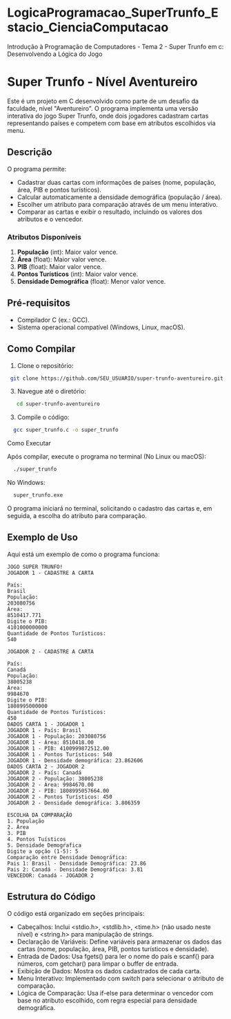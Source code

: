 # LogicaProgramacao_SuperTrunfo_Estacio_CienciaComputacao
Introdução à Programação de Computadores - Tema 2 - Super Trunfo em c: Desenvolvendo a Lógica do Jogo

# Super Trunfo - Nível Aventureiro

Este é um projeto em C desenvolvido como parte de um desafio da faculdade, nível "Aventureiro". O programa implementa uma versão interativa do jogo Super Trunfo, onde dois jogadores cadastram cartas representando países e competem com base em atributos escolhidos via menu.

## Descrição

O programa permite:
- Cadastrar duas cartas com informações de países (nome, população, área, PIB e pontos turísticos).
- Calcular automaticamente a densidade demográfica (população / área).
- Escolher um atributo para comparação através de um menu interativo.
- Comparar as cartas e exibir o resultado, incluindo os valores dos atributos e o vencedor.

### Atributos Disponíveis
1. **População** (int): Maior valor vence.
2. **Área** (float): Maior valor vence.
3. **PIB** (float): Maior valor vence.
4. **Pontos Turísticos** (int): Maior valor vence.
5. **Densidade Demográfica** (float): Menor valor vence.

## Pré-requisitos

- Compilador C (ex.: GCC).
- Sistema operacional compatível (Windows, Linux, macOS).

## Como Compilar

1. Clone o repositório:
```bash
 git clone https://github.com/SEU_USUARIO/super-trunfo-aventureiro.git
```
3. Navegue até o diretório:
```bash
   cd super-trunfo-aventureiro
```
3. Compile o código:
```bash
  gcc super_trunfo.c -o super_trunfo
```
Como Executar

Após compilar, execute o programa no terminal (No Linux ou macOS):
```bash
  ./super_trunfo
```
No Windows:
```bash
  super_trunfo.exe
```

O programa iniciará no terminal, solicitando o cadastro das cartas e, em seguida, a escolha do atributo para comparação.

## Exemplo de Uso

Aqui está um exemplo de como o programa funciona:
``` 
JOGO SUPER TRUNFO!
JOGADOR 1 - CADASTRE A CARTA

País: 
Brasil
População: 
203080756
Área: 
8510417.771
Digite o PIB: 
4101000000000
Quantidade de Pontos Turísticos: 
540

JOGADOR 2 - CADASTRE A CARTA

País: 
Canadá
População: 
38005238
Área: 
9984670
Digite o PIB: 
1808995000000
Quantidade de Pontos Turísticos: 
450
DADOS CARTA 1 - JOGADOR 1
JOGADOR 1 - País: Brasil
JOGADOR 1 - População: 203080756
JOGADOR 1 - Área: 8510418.00
JOGADOR 1 - PIB: 4100999872512.00
JOGADOR 1 - Pontos Turísticos: 540
JOGADOR 1 - Densidade demográfica: 23.862606
DADOS CARTA 2 - JOGADOR 2
JOGADOR 2 - País: Canadá
JOGADOR 2 - População: 38005238
JOGADOR 2 - Área: 9984670.00
JOGADOR 2 - PIB: 1808995057664.00
JOGADOR 2 - Pontos Turísticos: 450
JOGADOR 2 - Densidade demográfica: 3.806359

ESCOLHA DA COMPARAÇÃO
1. População
2. Área
3. PIB
4. Pontos Tuísticos
5. Densidade Demogŕafica
Digite a opção (1-5): 5
Comparação entre Densidade Demográfica: 
Pais 1: Brasil - Densidade Demográfica: 23.86
Pais 2: Canadá - Densidade Demográfica: 3.81
VENCEDOR: Canadá - JOGADOR 2
```
## Estrutura do Código

O código está organizado em seções principais:

- Cabeçalhos: Inclui <stdio.h>, <stdlib.h>, <time.h> (não usado neste nível) e <string.h> para manipulação de strings.
- Declaração de Variáveis: Define variáveis para armazenar os dados das cartas (nome, população, área, PIB, pontos turísticos e densidade).
- Entrada de Dados: Usa fgets() para ler o nome do país e scanf() para números, com getchar() para limpar o buffer de entrada.
- Exibição de Dados: Mostra os dados cadastrados de cada carta.
- Menu Interativo: Implementado com switch para selecionar o atributo de comparação.
- Lógica de Comparação: Usa if-else para determinar o vencedor com base no atributo escolhido, com regra especial para densidade demográfica.

  
